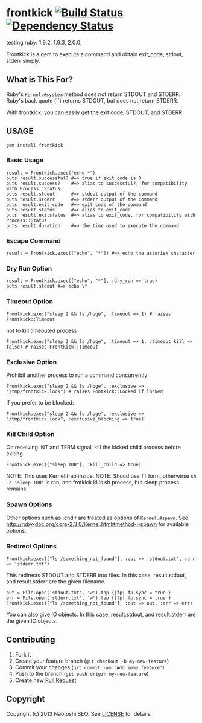 # frontkick [![Build Status](https://secure.travis-ci.org/sonots/frontkick.png?branch=master)](http://travis-ci.org/sonots/frontkick) [![Dependency Status](https://gemnasium.com/sonots/frontkick.png)](https://gemnasium.com/sonots/frontkick)

testing ruby: 1.9.2, 1.9.3, 2.0.0;

Frontkick is a gem to execute a command and obtain exit\_code, stdout, stderr simply. 

## What is This For?

Ruby's `Kernel.#system` method does not return STDOUT and STDERR. 
Ruby's back quote (``) returns STDOUT, but does not return STDERR.

With frontkick, you can easily get the exit code, STDOUT, and STDERR. 

## USAGE

    gem install frontkick

### Basic Usage

    result = Frontkick.exec("echo *")
    puts result.successful? #=> true if exit_code is 0
    puts result.success?    #=> alias to successful?, for compatibility with Process::Status
    puts result.stdout      #=> stdout output of the command
    puts result.stderr      #=> stderr output of the command
    puts result.exit_code   #=> exit_code of the command
    puts result.status      #=> alias to exit_code
    puts result.exitstatus  #=> alias to exit_code, for compatibility with Process::Status
    puts result.duration    #=> the time used to execute the command

### Escape Command

    result = Frontkick.exec(["echo", "*"]) #=> echo the asterisk character

### Dry Run Option

    result = Frontkick.exec(["echo", "*"], :dry_run => true)
    puts result.stdout #=> echo \*

### Timeout Option

    Frontkick.exec("sleep 2 && ls /hoge", :timeout => 1) # raises Frontkick::Timeout

not to kill timeouted process

    Frontkick.exec("sleep 2 && ls /hoge", :timeout => 1, :timeout_kill => false) # raises Frontkick::Timeout

### Exclusive Option

Prohibit another process to run a command concurrently

    Frontkick.exec("sleep 2 && ls /hoge", :exclusive => "/tmp/frontkick.lock") # raises Fontkick::Locked if locked

If you prefer to be blocked:

    Frontkick.exec("sleep 2 && ls /hoge", :exclusive => "/tmp/frontkick.lock", :exclusive_blocking => true)

### Kill Child Option

On receiving INT and TERM signal, kill the kicked child process before exiting

    Frontkick.exec(["sleep 100"], :kill_child => true)

NOTE: This uses Kernel.trap inside.
NOTE: Shoud use `[]` form, otherwirse `sh -c 'sleep 100'` is ran, and frotkick kills sh process, but sleep process remains

### Spawn Options

Other options such as :chdir are treated as options of `Kernel.#spawn`. See http://ruby-doc.org/core-2.3.0/Kernel.html#method-i-spawn for available options.

### Redirect Options

    Frontkick.exec(["ls /something_not_found"], :out => 'stdout.txt', :err => 'stderr.txt')

This redirects STDOUT and STDERR into files. In this case, result.stdout, and result.stderr are the given filename.

    out = File.open('stdout.txt', 'w').tap {|fp| fp.sync = true }
    err = File.open('stderr.txt', 'w').tap {|fp| fp.sync = true }
    Frontkick.exec(["ls /something_not_found"], :out => out, :err => err)

You can also give IO objects. In this case, result.stdout, and result.stderr are the given IO objects.

## Contributing

1. Fork it
2. Create your feature branch (`git checkout -b my-new-feature`)
3. Commit your changes (`git commit -am 'Add some feature'`)
4. Push to the branch (`git push origin my-new-feature`)
5. Create new [Pull Request](../../pull/new/master)

## Copyright

Copyright (c) 2013 Naotoshi SEO. See [LICENSE](LICENSE) for details.

